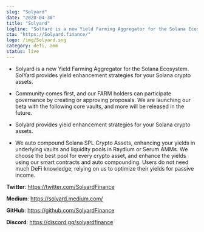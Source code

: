 ```yaml
---
slug: "Solyard"
date: "2020-04-30"
title: "Solyard"
logline: "SolYard is a new Yield Farming Aggregator for the Solana Ecosystem. SolYard provides yield enhancement strategies for your Solana crypto assets."
cta: "https://Solyard.finance/"
logo: /img/Solyard.svg
category: defi, amm
status: live
---
```

- Solyard is a new Yield Farming Aggregator for the Solana Ecosystem. SolYard provides yield enhancement strategies for your Solana crypto assets. 

- Community comes first, and our FARM holders can participate governance by creating or approving proposals. We are launching our beta with the following core vaults, and more will be released in the future. 

- Solyard provides yield enhancement strategies for your Solana crypto assets. 

- We auto compound Solana SPL Crypto Assets, enhancing your yields in underlying vaults and liquidity pools in Raydium or Serum AMMs. We choose the best pool for every crypto asset, and enhance the yields using our smart contracts and auto compounding. Users do not need much DeFi knowledge, relying on us to optimize their yields for passive income.

**Twitter**: https://twitter.com/SolyardFinance

**Medium**: https://solyard.medium.com/

**GitHub**: https://github.com/SolyardFinance

**Discord**: https://discord.gg/solyardfinance

